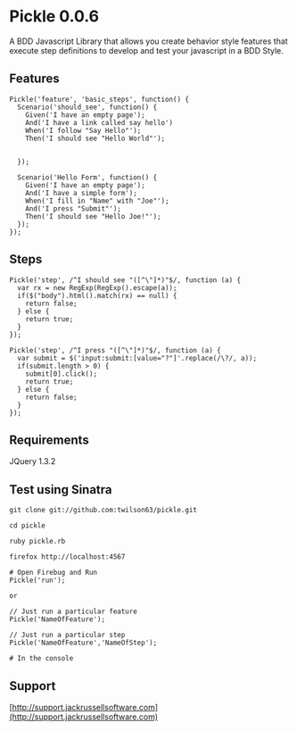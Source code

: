 # Pickle 0.0.6

A BDD Javascript Library that allows you create behavior style features that execute step definitions to develop and test your javascript in a BDD Style.

## Features

    Pickle('feature', 'basic_steps', function() {
      Scenario('should_see', function() {
        Given('I have an empty page');
        And('I have a link called say hello')
        When('I follow "Say Hello"');
        Then('I should see "Hello World"'); 


      });

      Scenario('Hello Form', function() {
        Given('I have an empty page');
        And('I have a simple form');
        When('I fill in "Name" with "Joe"');
        And('I press "Submit"');
        Then('I should see "Hello Joe!"');
      });
    });
    
## Steps

    Pickle('step', /^I should see "([^\"]*)"$/, function (a) {
      var rx = new RegExp(RegExp().escape(a));
      if($("body").html().match(rx) == null) {
        return false;
      } else {
        return true;
      }
    });

    Pickle('step', /^I press "([^\"]*)"$/, function (a) {
      var submit = $('input:submit:[value="?"]'.replace(/\?/, a));
      if(submit.length > 0) {
        submit[0].click();
        return true;
      } else {
        return false;
      }  
    });

## Requirements

JQuery 1.3.2

## Test using Sinatra 

    git clone git://github.com:twilson63/pickle.git
    
    cd pickle
    
    ruby pickle.rb
    
    firefox http://localhost:4567
    
    # Open Firebug and Run 
    Pickle('run');
    
    or
    
    // Just run a particular feature
    Pickle('NameOfFeature');
    
    // Just run a particular step
    Pickle('NameOfFeature','NameOfStep');
    
    # In the console
    

## Support

[http://support.jackrussellsoftware.com](http://support.jackrussellsoftware.com)
    
